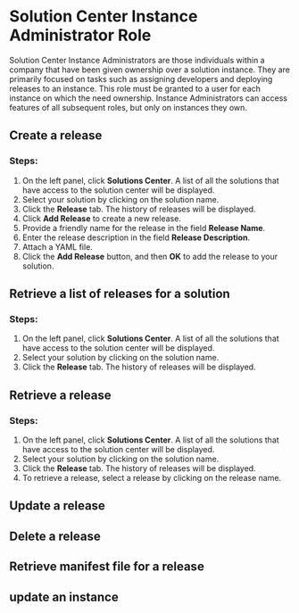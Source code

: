 # Solution Center Instance Administrator Role
Solution Center Instance Administrators are those individuals within a company that have been given ownership over a solution instance.  They are primarily focused on tasks such as assigning developers and deploying releases to an instance.  This role must be granted to a user for each instance on which the need ownership.  Instance Administrators can access features of all subsequent roles, but only on instances they own.

## Create a release
### Steps:
1. On the left panel, click **Solutions Center**. A list of all the solutions that have access to the solution center will be displayed.
2. Select your solution by clicking on the solution name.
3. Click the **Release** tab. The history of releases will be displayed.
4. Click **Add Release** to create a new release.
5. Provide a friendly name for the release in the field **Release Name**.
6. Enter the release description in the field **Release Description**.
7. Attach a YAML file.
8. Click the **Add Release** button, and then **OK** to add the release to your solution.

## Retrieve a list of releases for a solution
### Steps:
1. On the left panel, click **Solutions Center**. A list of all the solutions that have access to the solution center will be displayed.
2. Select your solution by clicking on the solution name.
3. Click the **Release** tab. The history of releases will be displayed.

## Retrieve a release
### Steps:
1. On the left panel, click **Solutions Center**. A list of all the solutions that have access to the solution center will be displayed.
2. Select your solution by clicking on the solution name.
3. Click the **Release** tab. The history of releases will be displayed.
4. To retrieve a release, select a release by clicking on the release name.

## Update a release

## Delete a release

## Retrieve manifest file for a release

## update an instance
